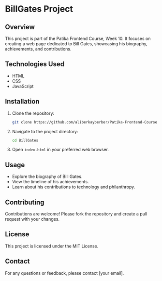 # BillGates Project

## Overview
This project is part of the Patika Frontend Course, Week 10. It focuses on creating a web page dedicated to Bill Gates, showcasing his biography, achievements, and contributions.


## Technologies Used
- HTML
- CSS
- JavaScript

## Installation
1. Clone the repository:
    ```bash
    git clone https://github.com/aliberkayberber/Patika-Frontend-Course/tree/main/Week10/BillGates
    ```
2. Navigate to the project directory:
    ```bash
    cd BillGates
    ```
3. Open `index.html` in your preferred web browser.

## Usage
- Explore the biography of Bill Gates.
- View the timeline of his achievements.
- Learn about his contributions to technology and philanthropy.

## Contributing
Contributions are welcome! Please fork the repository and create a pull request with your changes.

## License
This project is licensed under the MIT License.

## Contact
For any questions or feedback, please contact [your email].

